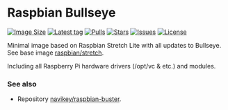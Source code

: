 # Raspbian Bullseye

[![Image Size](https://img.shields.io/docker/image-size/navikey/raspbian-bullseye/latest)](https://hub.docker.com/r/navikey/raspbian-bullseye)
[![Latest tag](https://img.shields.io/docker/v/navikey/raspbian-bullseye?label=latest%20tag&sort=date)](https://hub.docker.com/r/navikey/raspbian-bullseye/tags)
[![Pulls](https://img.shields.io/docker/pulls/navikey/raspbian-bullseye)](https://hub.docker.com/r/navikey/raspbian-bullseye)
[![Stars](https://img.shields.io/docker/stars/navikey/raspbian-bullseye)](https://hub.docker.com/r/navikey/raspbian-bullseye)
[![Issues](https://img.shields.io/github/issues/navikey/raspbian-bullseye)](https://github.com/navikey/raspbian-bullseye/issues)
[![License](https://img.shields.io/github/license/navikey/raspbian-bullseye)](https://github.com/navikey/raspbian-bullseye)

Minimal image based on Raspbian Stretch Lite with all updates to Bullseye. See base image [raspbian/stretch](https://hub.docker.com/r/raspbian/stretch).

Including all Raspberry Pi hardware drivers (/opt/vc & etc.) and modules.

### See also

* Repository [navikey/raspbian-buster](https://github.com/navikey/raspbian-buster).
